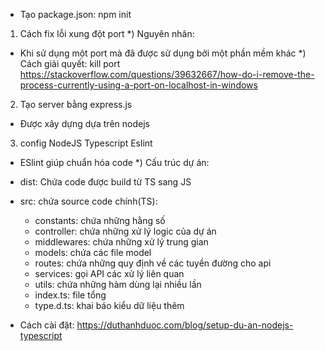 - Tạo package.json:
        npm init
1. Cách fix lỗi xung đột port
*) Nguyên nhân:
- Khi sử dụng một port mà đã được sử dụng bởi một phần mềm khác
*) Cách giải quyết: kill port
    https://stackoverflow.com/questions/39632667/how-do-i-remove-the-process-currently-using-a-port-on-localhost-in-windows
2. Tạo server bằng express.js
- Được xây dựng dựa trên nodejs
3. config NodeJS Typescript Eslint
- ESlint giúp chuẩn hóa code
*) Cấu trúc dự án:
- dist: Chứa code được build từ TS sang JS
- src: chứa source code chính(TS):
    + constants: chứa những hằng số
    + controller: chứa những xử lý logic của dự án
    + middlewares: chứa những xử lý trung gian
    + models: chứa các  file model
    + routes: chứa những quy định về các tuyền đường cho api
    + services: gọi API các xử lý liên quan
    + utils: chứa những hàm dùng lại nhiều lần
    + index.ts: file tổng
    + type.d.ts: khai báo kiểu dữ liệu thêm

- Cách cài đặt: https://duthanhduoc.com/blog/setup-du-an-nodejs-typescript